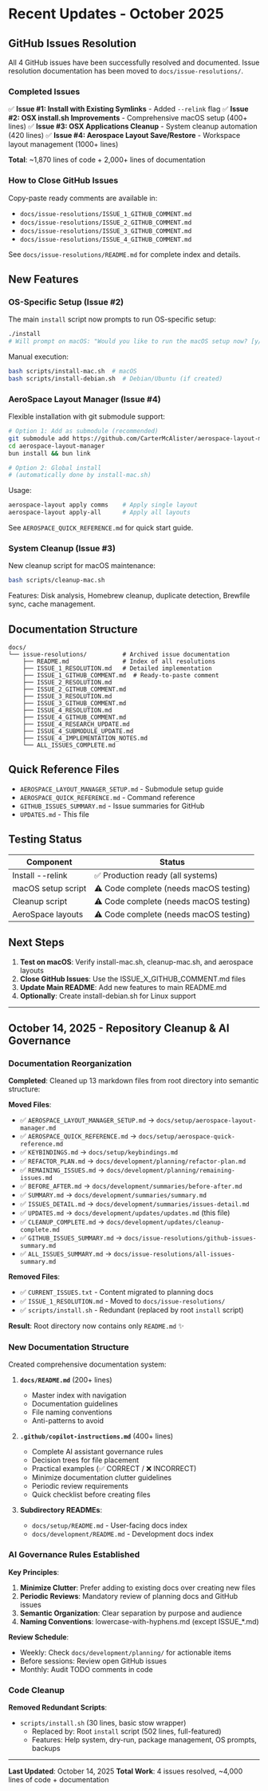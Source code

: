# Recent Updates - October 2025

## GitHub Issues Resolution

All 4 GitHub issues have been successfully resolved and documented. Issue resolution documentation has been moved to `docs/issue-resolutions/`.

### Completed Issues

✅ **Issue #1: Install with Existing Symlinks** - Added `--relink` flag
✅ **Issue #2: OSX install.sh Improvements** - Comprehensive macOS setup (400+ lines)
✅ **Issue #3: OSX Applications Cleanup** - System cleanup automation (420 lines)
✅ **Issue #4: Aerospace Layout Save/Restore** - Workspace layout management (1000+ lines)

**Total**: ~1,870 lines of code + 2,000+ lines of documentation

### How to Close GitHub Issues

Copy-paste ready comments are available in:
- `docs/issue-resolutions/ISSUE_1_GITHUB_COMMENT.md`
- `docs/issue-resolutions/ISSUE_2_GITHUB_COMMENT.md`
- `docs/issue-resolutions/ISSUE_3_GITHUB_COMMENT.md`
- `docs/issue-resolutions/ISSUE_4_GITHUB_COMMENT.md`

See `docs/issue-resolutions/README.md` for complete index and details.

## New Features

### OS-Specific Setup (Issue #2)

The main `install` script now prompts to run OS-specific setup:

```bash
./install
# Will prompt on macOS: "Would you like to run the macOS setup now? [y/N]"
```

Manual execution:
```bash
bash scripts/install-mac.sh  # macOS
bash scripts/install-debian.sh  # Debian/Ubuntu (if created)
```

### AeroSpace Layout Manager (Issue #4)

Flexible installation with git submodule support:

```bash
# Option 1: Add as submodule (recommended)
git submodule add https://github.com/CarterMcAlister/aerospace-layout-manager.git
cd aerospace-layout-manager
bun install && bun link

# Option 2: Global install
# (automatically done by install-mac.sh)
```

Usage:
```bash
aerospace-layout apply comms    # Apply single layout
aerospace-layout apply-all      # Apply all layouts
```

See `AEROSPACE_QUICK_REFERENCE.md` for quick start guide.

### System Cleanup (Issue #3)

New cleanup script for macOS maintenance:

```bash
bash scripts/cleanup-mac.sh
```

Features: Disk analysis, Homebrew cleanup, duplicate detection, Brewfile sync, cache management.

## Documentation Structure

```
docs/
└── issue-resolutions/          # Archived issue documentation
    ├── README.md               # Index of all resolutions
    ├── ISSUE_1_RESOLUTION.md   # Detailed implementation
    ├── ISSUE_1_GITHUB_COMMENT.md  # Ready-to-paste comment
    ├── ISSUE_2_RESOLUTION.md
    ├── ISSUE_2_GITHUB_COMMENT.md
    ├── ISSUE_3_RESOLUTION.md
    ├── ISSUE_3_GITHUB_COMMENT.md
    ├── ISSUE_4_RESOLUTION.md
    ├── ISSUE_4_GITHUB_COMMENT.md
    ├── ISSUE_4_RESEARCH_UPDATE.md
    ├── ISSUE_4_SUBMODULE_UPDATE.md
    ├── ISSUE_4_IMPLEMENTATION_NOTES.md
    └── ALL_ISSUES_COMPLETE.md
```

## Quick Reference Files

- `AEROSPACE_LAYOUT_MANAGER_SETUP.md` - Submodule setup guide
- `AEROSPACE_QUICK_REFERENCE.md` - Command reference
- `GITHUB_ISSUES_SUMMARY.md` - Issue summaries for GitHub
- `UPDATES.md` - This file

## Testing Status

| Component | Status |
|-----------|--------|
| Install --relink | ✅ Production ready (all systems) |
| macOS setup script | ⚠️ Code complete (needs macOS testing) |
| Cleanup script | ⚠️ Code complete (needs macOS testing) |
| AeroSpace layouts | ⚠️ Code complete (needs macOS testing) |

## Next Steps

1. **Test on macOS**: Verify install-mac.sh, cleanup-mac.sh, and aerospace layouts
2. **Close GitHub Issues**: Use the ISSUE_X_GITHUB_COMMENT.md files
3. **Update Main README**: Add new features to main README.md
4. **Optionally**: Create install-debian.sh for Linux support

---

## October 14, 2025 - Repository Cleanup & AI Governance

### Documentation Reorganization

**Completed**: Cleaned up 13 markdown files from root directory into semantic structure:

**Moved Files**:
- ✅ `AEROSPACE_LAYOUT_MANAGER_SETUP.md` → `docs/setup/aerospace-layout-manager.md`
- ✅ `AEROSPACE_QUICK_REFERENCE.md` → `docs/setup/aerospace-quick-reference.md`
- ✅ `KEYBINDINGS.md` → `docs/setup/keybindings.md`
- ✅ `REFACTOR_PLAN.md` → `docs/development/planning/refactor-plan.md`
- ✅ `REMAINING_ISSUES.md` → `docs/development/planning/remaining-issues.md`
- ✅ `BEFORE_AFTER.md` → `docs/development/summaries/before-after.md`
- ✅ `SUMMARY.md` → `docs/development/summaries/summary.md`
- ✅ `ISSUES_DETAIL.md` → `docs/development/summaries/issues-detail.md`
- ✅ `UPDATES.md` → `docs/development/updates/updates.md` (this file)
- ✅ `CLEANUP_COMPLETE.md` → `docs/development/updates/cleanup-complete.md`
- ✅ `GITHUB_ISSUES_SUMMARY.md` → `docs/issue-resolutions/github-issues-summary.md`
- ✅ `ALL_ISSUES_SUMMARY.md` → `docs/issue-resolutions/all-issues-summary.md`

**Removed Files**:
- ✅ `CURRENT_ISSUES.txt` - Content migrated to planning docs
- ✅ `ISSUE_1_RESOLUTION.md` - Moved to `docs/issue-resolutions/`
- ✅ `scripts/install.sh` - Redundant (replaced by root `install` script)

**Result**: Root directory now contains only `README.md` ✨

### New Documentation Structure

Created comprehensive documentation system:

1. **`docs/README.md`** (200+ lines)
   - Master index with navigation
   - Documentation guidelines
   - File naming conventions
   - Anti-patterns to avoid

2. **`.github/copilot-instructions.md`** (400+ lines)
   - Complete AI assistant governance rules
   - Decision trees for file placement
   - Practical examples (✅ CORRECT / ❌ INCORRECT)
   - Minimize documentation clutter guidelines
   - Periodic review requirements
   - Quick checklist before creating files

3. **Subdirectory READMEs**:
   - `docs/setup/README.md` - User-facing docs index
   - `docs/development/README.md` - Development docs index

### AI Governance Rules Established

**Key Principles**:
1. **Minimize Clutter**: Prefer adding to existing docs over creating new files
2. **Periodic Reviews**: Mandatory review of planning docs and GitHub issues
3. **Semantic Organization**: Clear separation by purpose and audience
4. **Naming Conventions**: lowercase-with-hyphens.md (except ISSUE_*.md)

**Review Schedule**:
- Weekly: Check `docs/development/planning/` for actionable items
- Before sessions: Review open GitHub issues
- Monthly: Audit TODO comments in code

### Code Cleanup

**Removed Redundant Scripts**:
- `scripts/install.sh` (30 lines, basic stow wrapper)
  - Replaced by: Root `install` script (502 lines, full-featured)
  - Features: Help system, dry-run, package management, OS prompts, backups

---

**Last Updated**: October 14, 2025
**Total Work**: 4 issues resolved, ~4,000 lines of code + documentation
